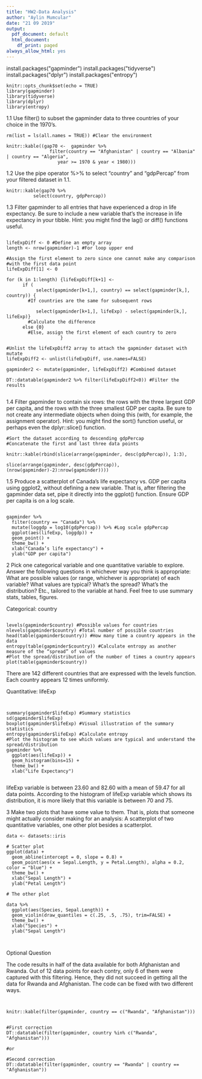 ```yaml
---
title: "HW2-Data Analysis"
author: "Aylin Mumcular"
date: "21 09 2019"
output:
  pdf_document: default
  html_document:
    df_print: paged
always_allow_html: yes
---
```

install.packages("gapminder")
install.packages("tidyverse")
install.packages("dplyr")
install.packages("entropy")

```{r setup, include=FALSE}
knitr::opts_chunk$set(echo = TRUE)
library(gapminder)
library(tidyverse)
library(dplyr)
library(entropy)
```

1.1 Use filter() to subset the gapminder data to three countries of your choice in the 1970’s.

```{r}
rm(list = ls(all.names = TRUE)) #Clear the environment

knitr::kable((gap70 <-  gapminder %>% 
                filter(country == "Afghanistan" | country == "Albania" | country == "Algeria",      
                   year >= 1970 & year < 1980)))

```

1.2 Use the pipe operator %>% to select “country” and “gdpPercap” from your filtered dataset in 1.1.

```{r}
knitr::kable(gap70 %>% 
          select(country, gdpPercap))
```

1.3 Filter gapminder to all entries that have experienced a drop in life expectancy. Be sure to include a new variable that’s the increase in life expectancy in your tibble. Hint: you might find the lag() or diff() functions useful.


```{r}

lifeExpDiff <- 0 #Define an empty array
length <- nrow(gapminder)-1 #For loop upper end

#Assign the first element to zero since one cannot make any comparison 
#with the first data point
lifeExpDiff[1] <- 0  

for (k in 1:length) {lifeExpDiff[k+1] <- 
      if (
           select(gapminder[k+1,], country) == select(gapminder[k,], country)) { 
        #If countries are the same for subsequent rows
        
           select(gapminder[k+1,], lifeExp) - select(gapminder[k,], lifeExp)} 
        #Calculate the difference
      else {0}  
        #Else, assign the first element of each country to zero
                    }

#Unlist the lifeExpDiff2 array to attach the gapminder dataset with mutate
lifeExpDiff2 <- unlist(lifeExpDiff, use.names=FALSE) 

gapminder2 <- mutate(gapminder, lifeExpDiff2) #Combined dataset

DT::datatable(gapminder2 %>% filter(lifeExpDiff2<0)) #Filter the results


```


1.4 Filter gapminder to contain six rows: the rows with the three largest GDP per capita, and the rows with the three smallest GDP per capita. Be sure to not create any intermediate objects when doing this (with, for example, the assignment operator). Hint: you might find the sort() function useful, or perhaps even the dplyr::slice() function.

```{r}
#Sort the dataset according to descending gdpPercap 
#Concatenate the first and last three data points

knitr::kable(rbind(slice(arrange(gapminder, desc(gdpPercap)), 1:3), 

slice(arrange(gapminder, desc(gdpPercap)), (nrow(gapminder)-2):nrow(gapminder)))) 
```

1.5 Produce a scatterplot of Canada’s life expectancy vs. GDP per capita using ggplot2, without defining a new variable. That is, after filtering the gapminder data set, pipe it directly into the ggplot() function. Ensure GDP per capita is on a log scale.

```{r}

gapminder %>% 
  filter(country == "Canada") %>% 
  mutate(loggdp = log10(gdpPercap)) %>% #Log scale gdpPercap
  ggplot(aes(lifeExp, loggdp)) +
  geom_point() +
  theme_bw() + 
  xlab("Canada’s life expectancy") + 
  ylab("GDP per capita")

```


2 Pick one categorical variable and one quantitative variable to explore. Answer the following questions in whichever way you think is appropriate: What are possible values (or range, whichever is appropriate) of each variable? What values are typical? What’s the spread? What’s the distribution? Etc., tailored to the variable at hand.
Feel free to use summary stats, tables, figures.




Categorical: country
```{r}

levels(gapminder$country) #Possible values for countries
nlevels(gapminder$country) #Total number of possible countries
head(table(gapminder$country)) #How many time a country appears in the data
entropy(table(gapminder$country)) #Calculate entropy as another measure of the “spread” of values
#Plot the spread/distribution of the number of times a country appears
plot(table(gapminder$country)) 

```

There are 142 different countries that are expressed with the levels function. Each country appears 12 times uniformly.




Quantitative: lifeExp
```{r}


summary(gapminder$lifeExp) #Summary statistics
sd(gapminder$lifeExp)
boxplot(gapminder$lifeExp) #Visual illustration of the summary statistics
entropy(gapminder$lifeExp) #Calculate entropy
#Plot the histogram to see which values are typical and understand the spread/distribution
gapminder %>% 
  ggplot(aes(lifeExp)) +
  geom_histogram(bins=15) + 
  theme_bw() +
  xlab("Life Expectancy") 
  
```

lifeExp variable is between 23.60 and 82.60 with a mean of 59.47 for all data points. According to the histogram of lifeExp variable which shows its distribution, it is more likely that this variable is between 70 and 75. 





3 Make two plots that have some value to them. That is, plots that someone might actually consider making for an analysis: A scatterplot of two quantitative variables, one other plot besides a scatterplot.

```{r}
data <- datasets::iris

# Scatter plot
ggplot(data) +
  geom_abline(intercept = 0, slope = 0.8) +
  geom_point(aes(x = Sepal.Length, y = Petal.Length), alpha = 0.2, color = "blue") +
  theme_bw() +
  xlab("Sepal Length") +
  ylab("Petal Length") 

# The other plot

data %>% 
  ggplot(aes(Species, Sepal.Length)) +
  geom_violin(draw_quantiles = c(.25, .5, .75), trim=FALSE) +
  theme_bw() +
  xlab("Species") +
  ylab("Sepal Length") 

  
```


Optional Question

The code results in half of the data available for both Afghanistan and Rwanda. Out of 12 data points for each contry, only 6 of them were captured with this filtering. Hence, they did not succeed in getting all the data for Rwanda and Afghanistan. The code can be fixed with two different ways.


```{r}


knitr::kable(filter(gapminder, country == c("Rwanda", "Afghanistan")))


#First correction
DT::datatable(filter(gapminder, country %in% c("Rwanda", "Afghanistan"))) 

#or

#Second correction
DT::datatable(filter(gapminder, country == "Rwanda" | country == "Afghanistan")) 



```



